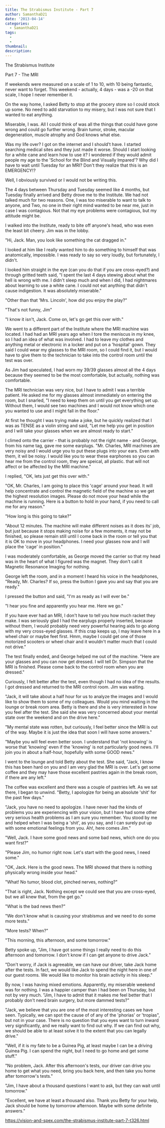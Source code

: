 ```yaml
---
title: The Strabismus Institute - Part 7
author: SamanthaD21
date: '2013-04-14'
categories:
  - SamanthaD21
tags:
  - 
  - 
thumbnail: 
description: 
---
```


The Strabismus Institute

Part 7 - The MRI

If weekends were measured on a scale of 1 to 10, with 10 being fantastic, never want to forget.  This weekend - actually, 4 days - was a -20 on that scale, I hope I never remember it.

On the way home, I asked Betty to stop at the grocery store so I could stock up some.  No need to add starvation to my misery, but I was not sure that I wanted to eat anything. 

Miserable, I was.  All I could think of was all the things that could have gone wrong and could go further wrong.  Brain tumor, stroke, macular degeneration, muscle atrophy and God knows what else.

Was my life over?  I got on the internet and I should't have.  I started searching medical sites and they just made it worse. Should I start looking for a white cane and learn how to use it?  I wondered if they would admit people my age to the 'School for the Blind and Visually Impared'?  Why did I have to wait until Tuesday for an MRI?  Don't they realize that this is an EMERGENCY!?

Well, I obviously survived or I would not be writing this.

The 4 days between Thursday and Tuesday seemed like 4 months, but Tuesday finally arrived and Betty drove me to the Institute.  We had not talked much for two reasons.  One, I was too miserable to want to talk to anyone, and Two, no one in their right mind wanted to be near me, just in case I was contagious.  Not that my eye problems were contagious, but my attitude might be.

I walked into the Institute, ready to bite off anyone's head, who was even the least bit cheery.  Jim was in the lobby.

"Hi, Jack.  Man, you look like something the cat dragged in."

I looked at him like I really wanted him to do something to himself that was anatomically, impossible.  I was ready to say so very loudly, but fortunately, I didn't.

I looked him straight in the eye (can you do that if you are cross-eyed?) and through gritted teeth said, "I spent the last 4 days stewing about what the hell is wrong with me.  I didn't sleep much and when I did, I had nightmares about learning to use a white cane.  I could not eat anything that didn't cause indigestion. It was absolutely miserable."

"Other than that 'Mrs. Lincoln', how did you enjoy the play?"

"That's not funny, Jim"

"I know it isn't, Jack.  Come on, let's go get this over with."

We went to a different part of the Institute where the MRI machine was located.  I had had an MRI years ago when I tore the meniscus in my knee, so I had an idea of what was involved.  I had to leave my clothes and anything metal or electronic in a locker and put on a 'hospital' gown.  They said I could wear my glasses to the MRI room, so I could find it, but I would have to give them to the technician to take into the control room until the test was over.

As Jim had speculated, I had worn my 39/39 glasses almost all the 4 days because they seemed to be the most comfortable, but actually, nothing was comfortable.

The MRI technician was very nice, but I have to admit I was a terrible patient.  He asked me for my glasses almost immediately on entering the room, but I snarled, "I need to keep them on until you get everything set up.  Without them, I would see two machines and I would not know which one you wanted to use and I might fall in the floor."

At first he thought I was trying make a joke, but he quickly realized that I was as TENSE as a violin string and said, "Let me help you get in position and  I will take your glasses when we are almost ready to start."

I climed onto the carrier - that is probably not the right name - and George, from his name tag, gave me some earplugs.  "Mr. Charles, MRI machines are very noisy and I would urge you to put these plugs into your ears.  Even with them, it wil be noisy.  I would like you to wear these earphones so you can hear me from the control room, they are speical, all plastic. that will not affect or be affected by the MRI machine." 

I replied, "OK, lets just get this over with."

"OK, Mr. Charles, I am going to place this 'cage' around your head.  It will help concentrate and control the magnetic field of the machine so we get the highest resolution images.  Please do not move your head while the machine is running.  Here is a button to hold in your hand, if you need to call me for any reason."

"How long is this going to take?"

"About 12 minutes.  The machine will make different noises as it does its' job, but just because it stops making noise for a few moments, it may not be finished, so please remain still until I come back in the room or tell you that it is OK to move in your headphones.  I need your glasses now and I will place the 'cage' in position."

I was moderately comfortable, as George moved the carrier so that my head was in the heart of what I figured was the magnet.  They don't call it Magnetic Resonance Imaging for nothing.

George left the room, and in a moment I heard his voice in the headphones, "Ready, Mr. Charles?  If so, press the button I gave you and say that you are ready."

I pressed the button and said, "I'm as ready as I will ever be."

"I hear you fine and apparently you hear me.  Here we go."

If you have ever had an MRI, I don't have to tell you how much racket they make.  I was seriously glad I had the earplugs properly inserted, because without them, I would probably need very powerful hearing aids to go along with my very cross-eyed glasses.  If this crap keeps up, I may leave here in a wheel chair or maybe feet first.  Hmm, maybe I could get one of those motorized scooters or wheel chair and it wouldn't matter much that I could not drive."

The test finally ended, and George helped me out of the machine. "Here are your glasses and you can now get dressed.  I will tell Dr. Simpson that the MRI is finished.  Please come back to the control room when you are dressed."

Curiously, I felt better after the test, even though I had no idea of the results. I got dressed and returned to the MRI control room.  Jim was waiting.

"Jack, it will take about a half hour for us to analyze the images and I would like to show them to some of my colleagues. Would you mind waiting in the lounge or break room area.  Betty is there and she is very interested in how you feel after the test.  She said she was very concerned about your mental state over the weekend and on the drive here."

"My mental state was rotten, but curiously, I feel better since the MRI is out of the way.  Maybe it is just the idea that soon I will have some answers."

"Maybe you will feel even better soon. I understand that 'not knowing' is worse that 'knowing' even if the 'knowing' is not particularly good news.  I'll join you in about a half-hour, hopefully with some GOOD news."

I went to the lounge and told Betty about the test. She said, "Jack, I know this has been hard on you and I am very glad the MRI is over. Let's get some coffee and they may have those excellent pastries again in the break room, if there are any left."

The coffee was excellent and there was a couple of pastries left.  As we sat there, I began to unwind. "Betty, I apologize for being an absolute 'shit' for the past few days."

"Jack, you have no need to apologize.  I have never had the kinds of problems you are experiencing with your vision, but I have had some other very serious health problems as I am sure you remember.  You stood by me and helped when I was being a 'shit', as you say, and I can surely put up with some emotional feelings from you.  Ah!, here comes Jim."

"Well, Jack.  I have some good news and some bad news, which one do you want first?"

"Please Jim, no humor right now.  Let's start with the good news, I need some."

"OK, Jack.  Here is the good news.  The MRI showed that there is nothing physically wrong inside your head."

"What!  No tumor, blood clot, pinched nerves, nothing?"

"That is right, Jack.  Nothing except we could see that you are cross-eyed, but we all knew that, from the get go."

"What is the bad news then?"

"We don't know what is causing your strabismus and we need to do some more tests."

"More tests?  When?"

"This morning, this afternoon, and some tomorrow."

Betty spoke up, "Jim, I have got some things I really need to do this afternoon and tomorrow. I don't know if I can get anyone to drive Jack."

"Don't worry, if Jack is agreeable, we can have our driver, take Jack home after the tests.  In fact, we would like Jack to spend the night here in one of our guest rooms.  We would like to monitor his brain activity in his sleep."

By now, I was having mixed emotions.  Apparently, my miserable weekend was for nothing. I was a happier camper than I had been on Thursday, but not by very much. "Jim, I have to admit that it makes me feel better that I probably don't need brain surgery, but more dammed tests?"

"Jack, we believe that you are one of the most interesting cases we have seen.  Typically, we can spot the cause of of any of the 'phorias' or 'tropias", but not in your case.  There is no question that you eyes want to turn inward very significantly, and we really want to find out why. If we can find out why, we should be able to at least solve it to the extent that you can legally drive."

"Well, if it is my fate to be a Guinea Pig, at least maybe I can be a driving Guinea Pig.  I can spend the night, but I need to go home and get some stuff."

"No problem, Jack. After this afternoon's tests, our driver can drive you home to get what you need, bring you back here, and then take you home after tomorrow's tests."

"Jim, I have about a thousand questions I want to ask, but they can wait until tomorrow."

"Excellent, we have at least a thousand also.  Thank you Betty for your help, Jack should be home by tomorrow afternoon. Maybe with some definite answers."

https://vision-and-spex.com/the-strabismus-institute-part-7-t326.html
